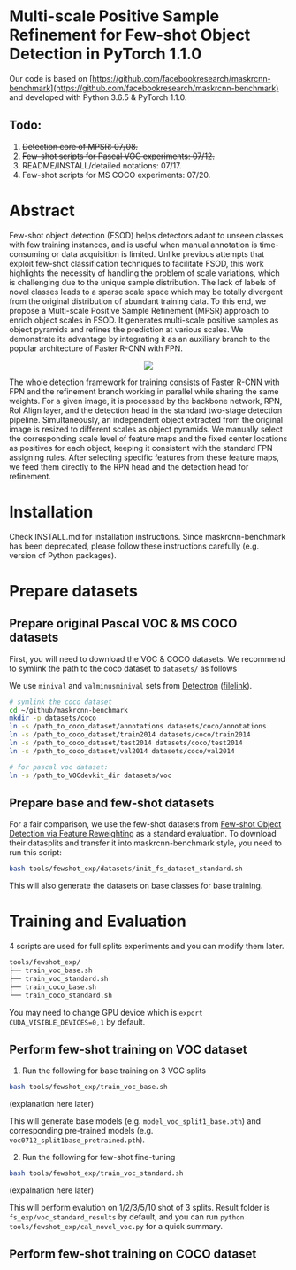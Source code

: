 # Multi-scale Positive Sample Refinement for Few-shot Object Detection in PyTorch 1.1.0

Our code is based on  [https://github.com/facebookresearch/maskrcnn-benchmark](https://github.com/facebookresearch/maskrcnn-benchmark) and developed with Python 3.6.5 & PyTorch 1.1.0.

## Todo:
1. ~~Detection core of MPSR: 07/08.~~
2. ~~Few-shot scripts for Pascal VOC experiments: 07/12.~~
3. README/INSTALL/detailed notations: 07/17.
4. Few-shot scripts for MS COCO experiments: 07/20.

# Abstract
Few-shot object detection (FSOD) helps detectors adapt to unseen classes with few training instances, and is useful when manual annotation is time-consuming or data acquisition is limited.
Unlike previous attempts that exploit few-shot classification techniques to facilitate FSOD, this work highlights the necessity of handling the problem of scale variations, which is challenging due to the unique sample distribution.
The lack of labels of novel classes leads to a sparse scale space which may be totally divergent from the original distribution of abundant training data. 
To this end, we propose a Multi-scale Positive Sample Refinement (MPSR) approach to enrich object scales in FSOD. 
It generates multi-scale positive samples as object pyramids and refines the prediction at various scales. 
We demonstrate its advantage by integrating it as an auxiliary branch to the popular architecture of Faster R-CNN with FPN. 

<div align=center>
<img src="https://github.com/jiaxi-wu/MPSR/blob/master/tools/fewshot_exp/MPSR_arch.jpg">
</div>

The whole detection framework for training consists of Faster R-CNN with FPN and the refinement branch working in parallel while sharing the same weights.
For a given image, it is processed by the backbone network, RPN, RoI Align layer, and the detection head in the standard two-stage detection pipeline. 
Simultaneously, an independent object extracted from the original image is resized to different scales as object pyramids. 
We manually select the corresponding scale level of feature maps and the fixed center locations as positives for each object, keeping it consistent with the standard FPN assigning rules.
After selecting specific features from these feature maps, we feed them directly to the RPN head and the detection head for refinement.

# Installation
Check INSTALL.md for installation instructions. Since maskrcnn-benchmark has been deprecated, please follow these instructions carefully (e.g. version of Python packages).

# Prepare datasets

## Prepare original Pascal VOC & MS COCO datasets
First, you will need to download the VOC & COCO datasets.
We recommend to symlink the path to the coco dataset to `datasets/` as follows

We use `minival` and `valminusminival` sets from [Detectron](https://github.com/facebookresearch/Detectron/blob/master/detectron/datasets/data/README.md#coco-minival-annotations) ([filelink](https://dl.fbaipublicfiles.com/detectron/coco/coco_annotations_minival.tgz)).

```bash
# symlink the coco dataset
cd ~/github/maskrcnn-benchmark
mkdir -p datasets/coco
ln -s /path_to_coco_dataset/annotations datasets/coco/annotations
ln -s /path_to_coco_dataset/train2014 datasets/coco/train2014
ln -s /path_to_coco_dataset/test2014 datasets/coco/test2014
ln -s /path_to_coco_dataset/val2014 datasets/coco/val2014

# for pascal voc dataset:
ln -s /path_to_VOCdevkit_dir datasets/voc
```

## Prepare base and few-shot datasets
For a fair comparison, we use the few-shot datasets from [Few-shot Object Detection via Feature Reweighting](https://github.com/bingykang/Fewshot_Detection) as a standard evaluation.
To download their datasplits and transfer it into maskrcnn-benchmark style, you need to run this script:
```bash
bash tools/fewshot_exp/datasets/init_fs_dataset_standard.sh
```
This will also generate the datasets on base classes for base training.

# Training and Evaluation
4 scripts are used for full splits experiments and you can modify them later.
```bash
tools/fewshot_exp/
├── train_voc_base.sh
├── train_voc_standard.sh
├── train_coco_base.sh
└── train_coco_standard.sh
```
You may need to change GPU device which is `export CUDA_VISIBLE_DEVICES=0,1` by default.

## Perform few-shot training on VOC dataset
1. Run the following for base training on 3 VOC splits
```bash
bash tools/fewshot_exp/train_voc_base.sh
```
(explanation here later)

This will generate base models (e.g. `model_voc_split1_base.pth`) and corresponding pre-trained models (e.g. `voc0712_split1base_pretrained.pth`).

2. Run the following for few-shot fine-tuning
```bash
bash tools/fewshot_exp/train_voc_standard.sh
```
(expalnation here later)

This will perform evalution on 1/2/3/5/10 shot of 3 splits. 
Result folder is `fs_exp/voc_standard_results` by default, and you can run `python tools/fewshot_exp/cal_novel_voc.py` for a quick summary.

## Perform few-shot training on COCO dataset

